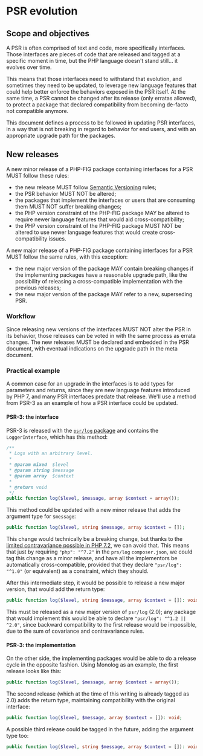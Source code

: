 # PSR evolution

## Scope and objectives

A PSR is often comprised of text and code, more specifically interfaces. Those interfaces are pieces of code that are released and tagged at a specific moment in time, but the PHP language doesn't stand still... it evolves over time.

This means that those interfaces need to withstand that evolution, and sometimes they need to be updated, to leverage new language features that could help better enforce the behaviors exposed in the PSR itself.
At the same time, a PSR cannot be changed after its release (only erratas allowed), to protect a package that declared compatibility from becoming de-facto not compatible anymore.

This document defines a process to be followed in updating PSR interfaces, in a way that is not breaking in regard to behavior for end users, and with an appropriate upgrade path for the packages.

## New releases

A new minor release of a PHP-FIG package containing interfaces for a PSR MUST follow these rules:
 * the new release MUST follow [Semantic Versioning](https://semver.org/) rules;
 * the PSR behavior MUST NOT be altered;
 * the packages that implement the interfaces or users that are consuming them MUST NOT suffer breaking changes;
 * the PHP version constraint of the PHP-FIG package MAY be altered to require newer language features that would aid cross-compatibility;
 * the PHP version constraint of the PHP-FIG package MUST NOT be altered to use newer language features that would create cross-compatibility issues.
 
A new major release of a PHP-FIG package containing interfaces for a PSR MUST follow the same rules, with this exception:
 * the new major version of the package MAY contain breaking changes if the implementing packages have a reasonable upgrade path, like the possibility of releasing a cross-compatible implementation with the previous releases;
 * the new major version of the package MAY refer to a new, superseding PSR.

### Workflow

Since releasing new versions of the interfaces MUST NOT alter the PSR in its behavior, those releases can be voted in with the same process as errata changes. The new releases MUST be declared and embedded in the PSR document, with eventual indications on the upgrade path in the meta document.

### Practical example

A common case for an upgrade in the interfaces is to add types for parameters and returns, since they are new language features introduced by PHP 7, and many PSR interfaces predate that release. We'll use a method from PSR-3 as an example of how a PSR interface could be updated.

#### PSR-3: the interface

PSR-3 is released with the [`psr/log` package](https://packagist.org/packages/psr/log) and contains the `LoggerInterface`, which has this method:
```php
/**
 * Logs with an arbitrary level.
 *
 * @param mixed  $level
 * @param string $message
 * @param array  $context
 *
 * @return void
 */
public function log($level, $message, array $context = array());
```
This method could be updated with a new minor release that adds the argument type for `$message`:
```php
public function log($level, string $message, array $context = []);
```
This change would technically be a breaking change, but thanks to the [limited contravariance possible in PHP 7.2](https://wiki.php.net/rfc/parameter-no-type-variance), we can avoid that. This means that just by requiring `"php": "^7.2"` in the `prs/log` `composer.json`, we could tag this change as a minor release, and have all the implementors be automatically cross-compatible, provided that they declare `"psr/log": "^1.0"` (or equivalent) as a constraint, which they should.

After this intermediate step, it would be possible to release a new major version, that would add the return type:
```php
public function log($level, string $message, array $context = []): void;
```
This must be released as a new major version of `psr/log` (2.0); any package that would implement this would be able to declare `"psr/log": "^1.2 || ^2.0"`, since backward compatibility to the first release would be impossible, due to the sum of covariance and contravariance rules.

#### PSR-3: the implementation

On the other side, the implementing packages would be able to do a release cycle in the opposite fashion. Using Monolog as an example, the first release looks like this:
```php
public function log($level, $message, array $context = array());
```
The second release (which at the time of this writing is already tagged as 2.0) adds the return type, maintaining compatibility with the original interface:
```php
public function log($level, $message, array $context = []): void;
```
A possible third release could be tagged in the future, adding the argument type too:
```php
public function log($level, string $message, array $context = []): void;
```
